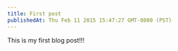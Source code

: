```yaml
---
title: First post
publishedAt: Thu Feb 11 2015 15:47:27 GMT-0800 (PST)
---
```


This is my first blog post!!!
